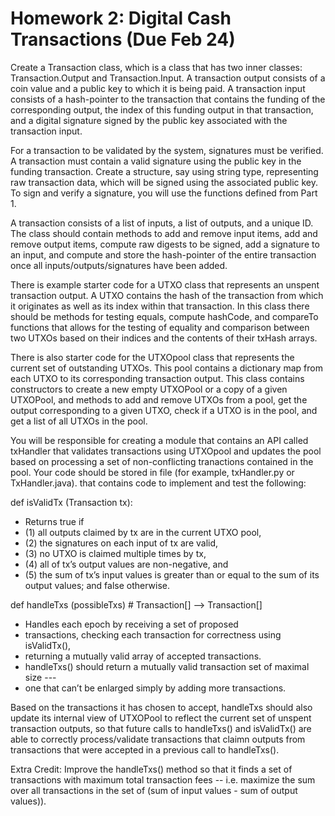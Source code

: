 # Homework 2: Digital Cash Transactions (Due Feb 24)

Create a Transaction class, which is a class that has two inner classes:
Transaction.Output and Transaction.Input. A transaction output consists of
a coin value and a public key to which it is being paid. A transaction input
consists of a hash-pointer to the transaction that contains the funding of the
corresponding output, the index of this funding output in that transaction, and
a digital signature signed by the public key associated with the transaction input.

For a transaction to be validated by the system, signatures must be verified.
A transaction must contain a valid signature using the public key in the funding
transaction. Create a structure, say using string type, representing raw transaction
data, which will be signed using the associated public key. To sign and verify a signature,
you will use the functions defined from Part 1.

A transaction consists of a list of inputs, a list of outputs, and a unique ID. The class
should contain methods to add and remove input items, add and remove output items, compute
raw digests to be signed, add a signature to an input, and compute and store the hash-pointer
of the entire transaction once all inputs/outputs/signatures have been added.

There is example starter code for a UTXO class that represents an unspent transaction output.
A UTXO contains the hash of the transaction from which it originates as well as its index within
that transaction. In this class there should be methods for testing equals, compute hashCode, and
compareTo functions that allows for the testing of equality and comparison between two UTXOs based
on their indices and the contents of their txHash arrays.

There is also starter code for the UTXOpool class that represents the current set of
outstanding UTXOs. This pool contains a dictionary map from each UTXO to its corresponding
transaction output. This class contains constructors to create a new empty UTXOPool or a copy
of a given UTXOPool, and methods to add and remove UTXOs from a pool, get the output
corresponding to a given UTXO, check if a UTXO is in the pool, and get a list of all
UTXOs in the pool.

You will be responsible for creating a module that contains an API called txHandler that
validates transactions using UTXOpool and updates the pool based on processing a set of
non-conflicting tranactions contained in the pool. Your code should be stored in file
(for example, txHandler.py or TxHandler.java). that contains code to implement and
test the following:

def isValidTx (Transaction tx):

* Returns true if
* (1) all outputs claimed by tx are in the current UTXO pool,
* (2) the signatures on each input of tx are valid,
* (3) no UTXO is claimed multiple times by tx,
* (4) all of tx’s output values are non-negative, and
* (5) the sum of tx’s input values is greater than or equal to the sum of its output values; and false otherwise.

def handleTxs (possibleTxs)   # Transaction[] --> Transaction[]

* Handles each epoch by receiving a set of proposed
* transactions, checking each transaction for correctness using isValidTx(),
* returning a mutually valid array of accepted transactions.
* handleTxs() should return a mutually valid transaction set of maximal size ---
* one that can’t be enlarged simply by adding more transactions.

Based on the transactions it has chosen to accept, handleTxs should also update
its internal view of UTXOPool to reflect the current set of unspent transaction
outputs, so that future calls to handleTxs() and isValidTx() are able to correctly
process/validate transactions that claimn outputs from transactions that were
accepted in a previous call to handleTxs().

Extra Credit:  Improve the handleTxs() method so that it finds a set of transactions
with maximum total transaction fees -- i.e. maximize the sum over all transactions in
the set of (sum of input values - sum of output values)).

